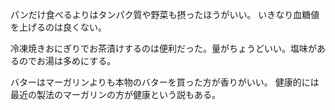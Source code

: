 パンだけ食べるよりはタンパク質や野菜も摂ったほうがいい。
いきなり血糖値を上げるのは良くない。

冷凍焼きおにぎりでお茶漬けするのは便利だった。量がちょうどいい。塩味があるのでお湯は多めにする。

バターはマーガリンよりも本物のバターを買った方が香りがいい。
健康的には最近の製法のマーガリンの方が健康という説もある。
